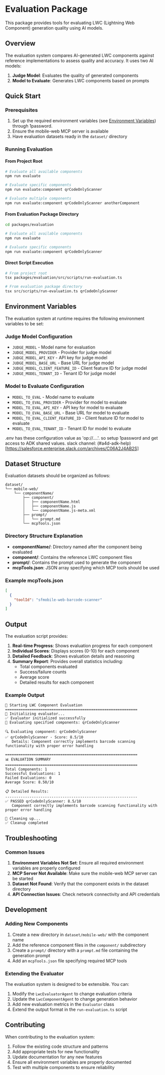 # Evaluation Package

This package provides tools for evaluating LWC (Lightning Web Component) generation quality using AI models.

## Overview

The evaluation system compares AI-generated LWC components against reference implementations to assess quality and accuracy. It uses two AI models:

1. **Judge Model**: Evaluates the quality of generated components
2. **Model to Evaluate**: Generates LWC components based on prompts

## Quick Start

### Prerequisites

1. Set up the required environment variables (see [Environment Variables](#environment-variables)) through 1password.
2. Ensure the mobile-web MCP server is available
3. Have evaluation datasets ready in the `dataset/` directory

### Running Evaluation

#### From Project Root

```bash
# Evaluate all available components
npm run evaluate

# Evaluate specific components
npm run evaluate:component qrCodeOnlyScanner

# Evaluate multiple components
npm run evaluate:component qrCodeOnlyScanner anotherComponent
```

#### From Evaluation Package Directory

```bash
cd packages/evaluation

# Evaluate all available components
npm run evaluate

# Evaluate specific components
npm run evaluate:component qrCodeOnlyScanner
```

#### Direct Script Execution

```bash
# From project root
tsx packages/evaluation/src/scripts/run-evaluation.ts

# From evaluation package directory
tsx src/scripts/run-evaluation.ts qrCodeOnlyScanner
```

## Environment Variables

The evaluation system at runtime requires the following environment variables to be set:

### Judge Model Configuration

- `JUDGE_MODEL` - Model name for evaluation
- `JUDGE_MODEL_PROVIDER` - Provider for judge model
- `JUDGE_MODEL_API_KEY` - API key for judge model
- `JUDGE_MODEL_BASE_URL` - Base URL for judge model
- `JUDGE_MODEL_CLIENT_FEATURE_ID` - Client feature ID for judge model
- `JUDGE_MODEL_TENANT_ID` - Tenant ID for judge model

### Model to Evaluate Configuration

- `MODEL_TO_EVAL` - Model name to evaluate
- `MODEL_TO_EVAL_PROVIDER` - Provider for model to evaluate
- `MODEL_TO_EVAL_API_KEY` - API key for model to evaluate
- `MODEL_TO_EVAL_BASE_URL` - Base URL for model to evaluate
- `MODEL_TO_EVAL_CLIENT_FEATURE_ID` - Client feature ID for model to evaluate
- `MODEL_TO_EVAL_TENANT_ID` - Tenant ID for model to evaluate

.env has these configuration value as 'op://....'. so setup 1password and get access to ADK shared values. slack channel: (#a4d-adk-help)[https://salesforce.enterprise.slack.com/archives/C06A2J4AB2S]

## Dataset Structure

Evaluation datasets should be organized as follows:

```
dataset/
└── mobile-web/
    └── componentName/
        ├── component/
        │   ├── componentName.html
        │   ├── componentName.js
        │   └── componentName.js-meta.xml
        ├── prompt/
        │   └── prompt.md
        └── mcpTools.json
```

### Directory Structure Explanation

- **componentName/**: Directory named after the component being evaluated
- **component/**: Contains the reference LWC component files
- **prompt/**: Contains the prompt used to generate the component
- **mcpTools.json**: JSON array specifying which MCP tools should be used

### Example mcpTools.json

```json
[
  {
    "toolId": "sfmobile-web-barcode-scanner"
  }
]
```

## Output

The evaluation script provides:

1. **Real-time Progress**: Shows evaluation progress for each component
2. **Individual Scores**: Displays scores (0-10) for each component
3. **Detailed Feedback**: Shows evaluation details and reasoning
4. **Summary Report**: Provides overall statistics including:
   - Total components evaluated
   - Success/failure counts
   - Average score
   - Detailed results for each component

### Example Output

```
🚀 Starting LWC Component Evaluation
============================================================
🔧 Initializing evaluator...
✅ Evaluator initialized successfully
📝 Evaluating specified components: qrCodeOnlyScanner

🔍 Evaluating component: qrCodeOnlyScanner
✅ qrCodeOnlyScanner - Score: 8.5/10
   Details: Component correctly implements barcode scanning functionality with proper error handling

============================================================
📊 EVALUATION SUMMARY
============================================================
Total Components: 1
Successful Evaluations: 1
Failed Evaluations: 0
Average Score: 8.50/10

📋 Detailed Results:
------------------------------------------------------------
✅ PASSED qrCodeOnlyScanner: 8.5/10
   Component correctly implements barcode scanning functionality with proper error handling

🧹 Cleaning up...
✅ Cleanup completed
```

## Troubleshooting

### Common Issues

1. **Environment Variables Not Set**: Ensure all required environment variables are properly configured
2. **MCP Server Not Available**: Make sure the mobile-web MCP server can be started
3. **Dataset Not Found**: Verify that the component exists in the dataset directory
4. **API Connection Issues**: Check network connectivity and API credentials

## Development

### Adding New Components

1. Create a new directory in `dataset/mobile-web/` with the component name
2. Add the reference component files in the `component/` subdirectory
3. Create a `prompt/` directory with a `prompt.md` file containing the generation prompt
4. Add an `mcpTools.json` file specifying required MCP tools

### Extending the Evaluator

The evaluation system is designed to be extensible. You can:

1. Modify the `LwcEvaluatorAgent` to change evaluation criteria
2. Update the `LwcComponentAgent` to change generation behavior
3. Add new evaluation metrics in the `Evaluator` class
4. Extend the output format in the `run-evaluation.ts` script

## Contributing

When contributing to the evaluation system:

1. Follow the existing code structure and patterns
2. Add appropriate tests for new functionality
3. Update documentation for any new features
4. Ensure all environment variables are properly documented
5. Test with multiple components to ensure reliability
